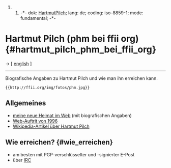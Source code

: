 1.  1.  -\*- dok: [HartmutPilch](HartmutPilch "wikilink"); lang: de;
        coding: iso-8859-1; mode: fundamental; -\*-

# Hartmut Pilch (phm bei ffii org) {#hartmut_pilch_phm_bei_ffii_org}

-\> \[ [ english](HartmutPilchEn "wikilink") \]

------------------------------------------------------------------------

Biografische Angaben zu Hartmut Pilch und wie man ihn erreichen kann.

```{=mediawiki}
{{http://ffii.org/img/fotos/phm.jpg}}
```
## Allgemeines

-   [meine neue Heimat im Web](http://a2e.de/phm/ "wikilink") (mit
    biografischen Angaben)
-   [Web-Auftrit von 1996](http://www.ffii.org/~phm/ "wikilink")
-   [Wikipedia-Artikel über Hartmut
    Pilch](http://de.wikipedia.org/wiki/Hartmut_Pilch "wikilink")

## Wie erreichen? {#wie_erreichen}

-   am besten mit PGP-verschlüsselter und -signierter E-Post
-   über [ IRC](IrcEn "wikilink")

